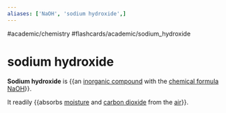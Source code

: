 ```yaml
---
aliases: ['NaOH', 'sodium hydroxide',]
---
```


#academic/chemistry #flashcards/academic/sodium_hydroxide

# sodium hydroxide

__Sodium hydroxide__ is {{an [inorganic compound](inorganic%20compound.md) with the [chemical formula](chemical%20formula.md) [Na](sodium.md)[OH](hydroxide.md)}}.

It readily {{absorbs [moisture](moisture.md) and [carbon dioxide](carbon%20dioxide.md) from the [air](air.md)}}.
